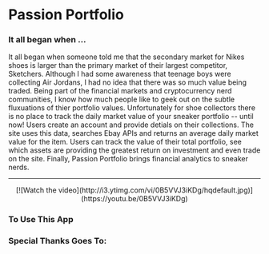 # Passion Portfolio

### It all began when … 

It all began when someone told me that the secondary market for Nikes shoes is larger than the primary market of their largest competitor, Sketchers. Although I had some awareness that teenage boys were collecting Air Jordans, I had no idea that there was so much value being traded.
Being part of the financial markets and cryptocurrency nerd communities, I know how much people like to geek out on the subtle fluxuations of thier portfolio values. Unfortunately for shoe collectors there is no place to track the daily market value of your sneaker portfolio -- until now!
Users create an account and provide detials on their collections. The site uses this data, searches Ebay APIs and returns an average daily market value for the item. Users can track the value of their total portfolio, see which assets are providing the greatest return on investment and even trade on the site.
Finally, Passion Portfolio brings financial analytics to sneaker nerds.


---

<p align="center">
[![Watch the video](http://i3.ytimg.com/vi/0B5VVJ3iKDg/hqdefault.jpg)](https://youtu.be/0B5VVJ3iKDg)
</p>


### To Use This App



### Special Thanks Goes To:
